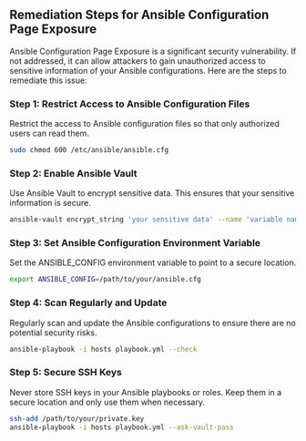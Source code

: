 

## Remediation Steps for Ansible Configuration Page Exposure

Ansible Configuration Page Exposure is a significant security vulnerability. If not addressed, it can allow attackers to gain unauthorized access to sensitive information of your Ansible configurations. Here are the steps to remediate this issue:

### Step 1: Restrict Access to Ansible Configuration Files

Restrict the access to Ansible configuration files so that only authorized users can read them.

```bash
sudo chmod 600 /etc/ansible/ansible.cfg
```

### Step 2: Enable Ansible Vault

Use Ansible Vault to encrypt sensitive data. This ensures that your sensitive information is secure.

```bash
ansible-vault encrypt_string 'your sensitive data' --name 'variable name'
```

### Step 3: Set Ansible Configuration Environment Variable

Set the ANSIBLE_CONFIG environment variable to point to a secure location.

```bash
export ANSIBLE_CONFIG=/path/to/your/ansible.cfg
```

### Step 4: Scan Regularly and Update

Regularly scan and update the Ansible configurations to ensure there are no potential security risks.

```bash
ansible-playbook -i hosts playbook.yml --check
```

### Step 5: Secure SSH Keys

Never store SSH keys in your Ansible playbooks or roles. Keep them in a secure location and only use them when necessary.

```bash
ssh-add /path/to/your/private.key
ansible-playbook -i hosts playbook.yml --ask-vault-pass
```
        